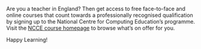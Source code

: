 Are you a teacher in England? Then get access to free face-to-face and online courses that count towards a professionally recognised qualification by signing up to the National Centre for Computing Education’s programme. Visit the [NCCE course homepage](https://teachcomputing.org/courses) to browse what’s on offer for you.


Happy Learning!

